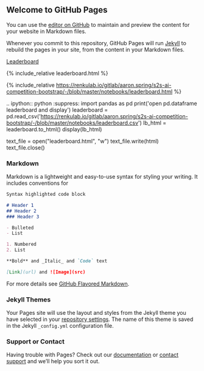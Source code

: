 ## Welcome to GitHub Pages

You can use the [editor on GitHub](https://github.com/aaronspring/test_website/edit/gh-pages/index.md) to maintain and preview the content for your website in Markdown files.

Whenever you commit to this repository, GitHub Pages will run [Jekyll](https://jekyllrb.com/) to rebuild the pages in your site, from the content in your Markdown files.

[Leaderboard](https://renkulab.io/gitlab/aaron.spring/s2s-ai-competition-bootstrap/-/blob/master/notebooks/leaderboard.html)

{% include_relative leaderboard.html %}

{% include_relative https://renkulab.io/gitlab/aaron.spring/s2s-ai-competition-bootstrap/-/blob/master/notebooks/leaderboard.html %}

.. ipython:: python
   :suppress:
   import pandas as pd
   print('open pd.dataframe leaderboard and display')
   leaderboard = pd.read_csv('https://renkulab.io/gitlab/aaron.spring/s2s-ai-competition-bootstrap/-/blob/master/notebooks/leaderboard.csv')
   lb_html = leaderboard.to_html()
   display(lb_html)
   
   text_file = open("leaderboard.html", "w")
   text_file.write(html)
   text_file.close()


### Markdown

Markdown is a lightweight and easy-to-use syntax for styling your writing. It includes conventions for

```markdown
Syntax highlighted code block

# Header 1
## Header 2
### Header 3

- Bulleted
- List

1. Numbered
2. List

**Bold** and _Italic_ and `Code` text

[Link](url) and ![Image](src)
```

For more details see [GitHub Flavored Markdown](https://guides.github.com/features/mastering-markdown/).

### Jekyll Themes

Your Pages site will use the layout and styles from the Jekyll theme you have selected in your [repository settings](https://github.com/aaronspring/test_website/settings). The name of this theme is saved in the Jekyll `_config.yml` configuration file.

### Support or Contact

Having trouble with Pages? Check out our [documentation](https://docs.github.com/categories/github-pages-basics/) or [contact support](https://support.github.com/contact) and we’ll help you sort it out.
